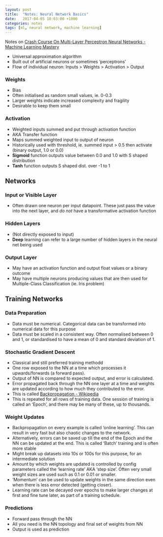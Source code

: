 ```yaml
---
layout: post
title:  "Notes: Neural Network Basics"
date:   2017-04-05 10:03:00 +1000
categories: notes
tags: [ml, neural network, machine learning]
---
```


Notes on [Crash Course On Multi-Layer Perceptron Neural Networks - Machine Learning Mastery](http://machinelearningmastery.com/neural-networks-crash-course/)

* Universal approximation algorithm
* Built out of artificial neurons or sometimes ‘perceptrons’
* Flow of individual neuron:
  Inputs  > Weights > Activation > Output

### Weights
* Bias
* Often initialised as random small values, ie. 0-0.3
* Larger weights indicate increased complexity and fragility
* Desirable to keep them small

### Activation
* Weighted inputs summed and put through activation function
* AKA Transfer function
* Maps summed weighted input to output of neuron
* Historically used with threshold, ie. summed input > 0.5 then activate (binary output, 1.0 or 0.0)
* **Sigmoid** function outputs value between 0.0 and 1.0 with S shaped distribution
* **Tanh** function outputs S shaped dist. over -1 to 1

## Networks

### Input or Visible Layer
* Often drawn one neuron per input datapoint. These just pass the value into the next layer, and *do not* have a transformative activation function

### Hidden Layers
* (Not directly exposed to input)
* **Deep** learning can refer to a large number of hidden layers in the neural net being used

### Output Layer
* May have an activation function and output float values or a binary outcome
* May have multiple neurons producing values that are then used for  Multiple-Class Classification (ie. Iris problem)

## Training Networks

### Data Preparation
* Data must be numerical. Categorical data can be transformed into numerical data for this purpose
* Data must be scaled in a consistent way. Often normalised between 0 and 1, or standardised to have a mean of 0 and standard deviation of 1.

### Stochastic Gradient Descent
* Classical and still  preferred training methodd
* One row exposed to the NN at a time which processes it upwards/forwards (a forward pass).
* Output of NN is compared to expected output, and error is calculated.
* Error propagated back through the NN one layer at  a time and weights are updated according to how much they contributed to the error.
* This is called [Backpropagation - Wikipedia](https://en.wikipedia.org/wiki/Backpropagation)
* This is repeated for all rows of training data. One session of training is called an ‘Epoch’, and there may be many of these, up to thousands.

### Weight Updates
* Backpropagation on every example is called ‘online learning’. This can result in very fast but also chaotic changes to the network.
* Alternatively, errors can be saved up till the end of the Epoch and the NN can be updated at the end. This is called ‘Batch’ training and is often more stable
* Might break up datasets into 10s or 100s for this purpose, for an intermediate solution
* Amount by which weights are updated is controlled by config parameters called the ‘learning rate’ AKA ‘step size’. Often very small weight sizes are used such as 0.1 or 0.01 or smaller.
* ‘Momentum’ can be used to update weights in the same direction even when there is less error detected (getting closer).
* Learning rate can be decayed over epochs to make larger changes at first and fine tune later, as part of a training schedule.

### Predictions
* Forward pass through the NN
* All you need is the NN topology and final set of weights from NN
* Output is used as prediction
